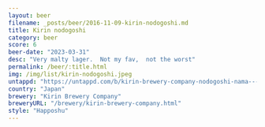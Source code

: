 ```yaml
---
layout: beer
filename: _posts/beer/2016-11-09-kirin-nodogoshi.md
title: Kirin nodogoshi
category: beer
score: 6
beer-date: "2023-03-31"
desc: "Very malty lager.  Not my fav,  not the worst"
permalink: /beer/:title.html
img: /img/list/kirin-nodogoshi.jpeg
untappd: "https://untappd.com/b/kirin-brewery-company-nodogoshi-nama---/7964"
country: "Japan"
brewery: "Kirin Brewery Company"
breweryURL: "/brewery/kirin-brewery-company.html"
style: "Happoshu"
---
```

